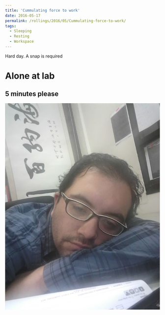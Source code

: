 ```yaml
---
title: 'Cummulating force to work'
date: 2016-05-17
permalink: /rollings/2016/05/Cummulating-force-to-work/
tags:
  - Sleeping
  - Resting
  - Workspace
---
```

Hard day. A snap is required


Alone at lab
======

5 minutes please
------


![img01](/files/personal-blog/2016-05-17-01/01.jpeg)


